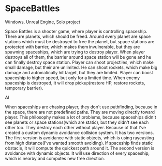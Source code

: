 # SpaceBattles
Windows, Unreal Engine, Solo project

Space Battles is a shooter game, where player is controlling spaceship. There are planets, which should be freed. Around every planet are space stations which must be destroyed to free the planet, but space stations are protected with barrier, which makes them invulnerable, but they are spawning spaceships, which are trying to destroy player. When player destroys all of them, the barrier around space station will be gone and he can finally destroy space station. Player can shoot projectiles, which make small damage, but their are unlimited. He can shoot rockets, which make big damage and automatically hit target, but they are limited. Player can boost spaceship to higher speed, but only for a limited time. When enemy spaceship is destroyed, it will drop pickup(restore HP, restore rockets, temporary barrier).

AI

When spaceships are chasing player, they don't use pathfinding, because in the space, there are not predefined paths. They are moving directly toward player. This philosophy makes a lot of problems, because spaceships didn't see planets or space stations(which are static), but they didn't see each other too. They destroy each other without player. Because of that I've created a custom dynamic avoidance collision system. It has two versions. The first version is avoidance with static objects, which is using raycasting from high distance(I've wanted smooth avoiding). If spaceship finds static obstacle, it will compute the quickest path around it. The second version is avoidance with dynamic objects. It will use direction of every spaceship, which is nearby and computes new free direction.
